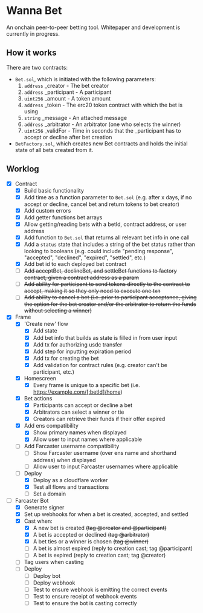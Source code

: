 # Wanna Bet

An onchain peer-to-peer betting tool. Whitepaper and development is currently in progress.

## How it works

There are two contracts:

- `Bet.sol`, which is initiated with the following parameters:
  1. `address` \_creator - The bet creator
  2. `address` \_participant - A participant
  3. `uint256` \_amount - A token amount
  4. `address` \_token - The erc20 token contract with which the bet is using
  5. `string` \_message - An attached message
  6. `address` \_arbitrator - An arbitrator (one who selects the winner)
  7. `uint256` \_validFor - Time in seconds that the \_participant has to accept or decline after bet creation
- `BetFactory.sol`, which creates new Bet contracts and holds the initial state of all bets created from it.

## Worklog

- [x] Contract
  - [x] Build basic functionality
  - [x] Add time as a function parameter to `Bet.sol` (e.g. after x days, if no accept or decline, cancel bet and return tokens to bet creator)
  - [x] Add custom errors
  - [x] Add getter functions bet arrays
  - [x] Allow getting/reading bets with a betId, contract address, or user address
  - [x] Add function to `Bet.sol` that returns all relevant bet info in one call
  - [x] Add a `status` state that includes a string of the bet status rather than looking to booleans (e.g. could include "pending response", "accepted", "declined", "expired", "settled", etc.)
  - [x] Add bet id to each deployed bet contract
  - [ ] ~~Add acceptBet, declineBet, and settleBet functions to factory contract, given a contract address as a param~~
  - [ ] ~~Add ability for participant to send tokens directly to the contract to accept, making it so they only need to execute one txn~~
  - [ ] ~~Add ability to cancel a bet (i.e. prior to participant acceptance, giving the option for the bet creator and/or the arbitrator to return the funds without selecting a winner)~~
- [x] Frame
  - [x] 'Create new' flow
    - [x] Add state
    - [x] Add bet info that builds as state is filled in from user input
    - [x] Add tx for authorizing usdc transfer
    - [x] Add step for inputting expiration period
    - [x] Add tx for creating the bet
    - [x] Add validation for contract rules (e.g. creator can't be participant, etc.)
  - [x] Homescreen
    - [x] Every frame is unique to a specific bet (i.e. https://example.com/[:betId]/home)
  - [x] Bet actions
    - [x] Participants can accept or decline a bet
    - [x] Arbitrators can select a winner or tie
    - [x] Creators can retrieve their funds if their offer expired
  - [x] Add ens compatibility
    - [x] Show primary names when displayed
    - [x] Allow user to input names where applicable
  - [ ] Add Farcaster username compatibility
    - [ ] Show Farcaster username (over ens name and shorthand address) when displayed
    - [ ] Allow user to input Farcaster usernames where applicable
  - [ ] Deploy
    - [x] Deploy as a cloudflare worker
    - [x] Test all flows and transactions
    - [ ] Set a domain
- [ ] Farcaster Bot
  - [x] Generate signer
  - [x] Set up webhooks for when a bet is created, accepted, and settled
  - [x] Cast when:
    - [x] A new bet is created ~~(tag @creator and @participant)~~
    - [x] A bet is accepted or declined ~~(tag @arbitrator)~~
    - [x] A bet ties or a winner is chosen ~~(tag @winner)~~
    - [ ] A bet is almost expired (reply to creation cast; tag @participant)
    - [ ] A bet is expired (reply to creation cast; tag @creator)
  - [ ] Tag users when casting
  - [ ] Deploy
    - [ ] Deploy bot
    - [ ] Deploy webhook
    - [ ] Test to ensure webhook is emitting the correct events
    - [ ] Test to ensure receipt of webhook events
    - [ ] Test to ensure the bot is casting correctly
